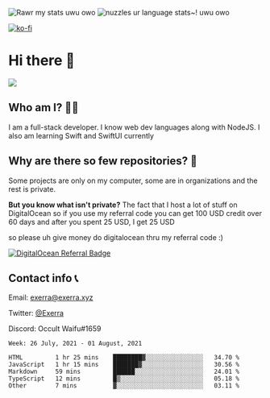 ![Rawr my stats uwu owo](https://github.stats.exerra.xyz/api?username=Exerra&show_icons=true&theme=buefy)
![nuzzles ur language stats~! uwu owo](https://github.stats.exerra.xyz/api/top-langs/?username=Exerra&layout=compact)

[![ko-fi](https://www.ko-fi.com/img/githubbutton_sm.svg)](https://ko-fi.com/X8X130H96)
# Hi there 👋
<a href="https://status.exerra.xyz" id="freshstatus-badge-root"
  data-banner-style="compact">
  <img src="https://public-api.freshstatus.io/v1/public/badge.svg/?badge=0b9b52df-6e1d-4d16-b836-5595b35bcef8" />
    </a>
## Who am I? 🙋‍♀️
I am a full-stack developer. I know web dev languages along with NodeJS. I also am learning Swift and SwiftUI currently
## Why are there so few repositories? 🤔
Some projects are only on my computer, some are in organizations and the rest is private.

**But you know what isn't private?** The fact that I host a lot of stuff on DigitalOcean so if you use my referral code you can get 100 USD credit over 60 days and after you spent 25 USD, I get 25 USD

so please uh give money do digitalocean thru my referral code :)

[![DigitalOcean Referral Badge](https://web-platforms.sfo2.digitaloceanspaces.com/WWW/Badge%203.svg)](https://www.digitalocean.com/?refcode=724deb483716&utm_campaign=Referral_Invite&utm_medium=Referral_Program&utm_source=badge)
## Contact info 📞
Email: [exerra@exerra.xyz](mailto:exerra@exerra.xyz)

Twitter: [@Exerra](https://twitter.com/exerra)

Discord: Occult Waifu#1659

<!--START_SECTION:waka-->
```text
Week: 26 July, 2021 - 01 August, 2021

HTML         1 hr 25 mins    ████████▓░░░░░░░░░░░░░░░░   34.70 % 
JavaScript   1 hr 15 mins    ███████▓░░░░░░░░░░░░░░░░░   30.56 % 
Markdown     59 mins         ██████░░░░░░░░░░░░░░░░░░░   24.01 % 
TypeScript   12 mins         █▒░░░░░░░░░░░░░░░░░░░░░░░   05.18 % 
Other        7 mins          ▓░░░░░░░░░░░░░░░░░░░░░░░░   03.11 % 
```
<!--END_SECTION:waka-->

